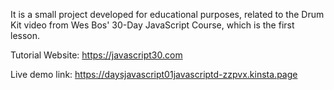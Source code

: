 It is a small project developed for educational purposes, related to the Drum Kit video from Wes Bos' 30-Day JavaScript Course, which is the first lesson.

Tutorial Website: https://javascript30.com

Live demo link: https://daysjavascript01javascriptd-zzpvx.kinsta.page
